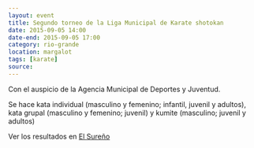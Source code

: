 ```yaml
--- 
layout: event 
title: Segundo torneo de la Liga Municipal de Karate shotokan
date: 2015-09-05 14:00
date-end: 2015-09-05 17:00
category: rio-grande
location: margalot
tags: [karate]
source: 
---
```


Con el auspicio de la Agencia Municipal de Deportes y Juventud. 

Se hace kata individual (masculino y femenino; infantil, juvenil y adultos), kata grupal (masculino y femenino; juvenil) y kumite (masculino; juvenil y adultos)

Ver los resultados en [El Sureño](http://www.surenio.com.ar/se-completo-la-liga-municipal/)
